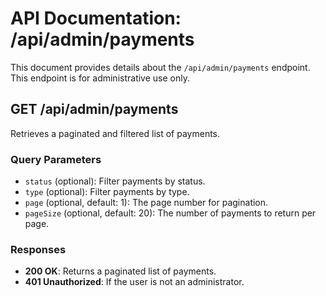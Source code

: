 # API Documentation: /api/admin/payments

This document provides details about the `/api/admin/payments` endpoint. This endpoint is for administrative use only.

## GET /api/admin/payments

Retrieves a paginated and filtered list of payments.

### Query Parameters

- `status` (optional): Filter payments by status.
- `type` (optional): Filter payments by type.
- `page` (optional, default: 1): The page number for pagination.
- `pageSize` (optional, default: 20): The number of payments to return per page.

### Responses

- **200 OK**: Returns a paginated list of payments.
- **401 Unauthorized**: If the user is not an administrator.
